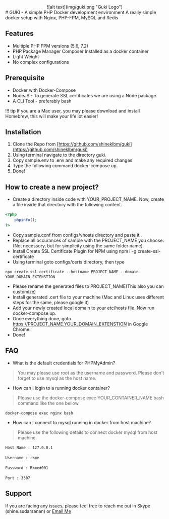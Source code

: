 <center>![alt text](img/guki.png "Guki Logo")</center>
# GUKI - A simple PHP Docker development environment
A really simple docker setup with Nginx, PHP-FPM, MySQL and Redis

## Features
* Multiple PHP FPM versions (5.6, 7.2)
* PHP Package Manager Composer Installed as a docker container
* Light Weight
* No complex configurations

## Prerequisite
* Docker with Docker-Compose
* NodeJS - To generate SSL certificates we are using a Node package.
* A CLI Tool - preferably bash

!!! tip
    If you are a Mac user, you may please download and install Homebrew, this will make your life lot easier!

## Installation

1. Clone the Repo from [https://github.com/shineklbm/guki](https://github.com/shineklbm/guki)
2. Using terminal navigate to the directory guki.
3. Copy sample.env to .env and make any required changes.
4. Type the following command docker-compose up.
5. Done!

## How to create a new project?
* Create a directory inside code with YOUR_PROJECT_NAME. Now, create a file inside that directory with the following content.

``` php
<?php
    phpinfo();
?>
```
* Copy sample.conf from configs/vhosts directory and paste it .
* Replace all occurances of sample with the PROJECT_NAME you choose. (Not necessory, but for simplicity using the same folder name)
* Install Create SSL Certificate Plugin for NPM using npm i -g create-ssl-certificate
* Using terminal goto configs/certs directory, then type
```
npx create-ssl-certificate --hostname PROJECT_NAME --domain YOUR_DOMAIN_EXTENSTION
```
* Please rename the generated files to PROJECT_NAME(This also you can customize)
* Install generated .cert file to your machine (Mac and Linux uses different steps for the same, please google it)
* Add your newly created local domain to your etc/hosts file. Now run docker-compose up.
* Once everything done, goto https://PROJECT_NAME.YOUR_DOMAIN_EXTENSTION in Google Chrome.
* Done!

## FAQ

* What is the default credentials for PHPMyAdmin? 
> You may please use root as the username and password. Please don't forget to use mysql as the host name.

* How can I login to a running docker container? 
> Please use the docker-compose exec YOUR_CONTAINER_NAME bash command like the one bellow.
```
docker-compose exec nginx bash
```

* How can I connect to mysql running in docker from host machine?
> Please use the following details to connect docker mysql from host machine.
```
Host Name : 127.0.0.1

Username : rkme

Password : Rkme#001

Port : 3307
```

## Support
If you are facing any issues, please feel free to reach me out in Skype (shine.sudarsanan) or [Email Me](mailto:shine@richkenmedia.com)
